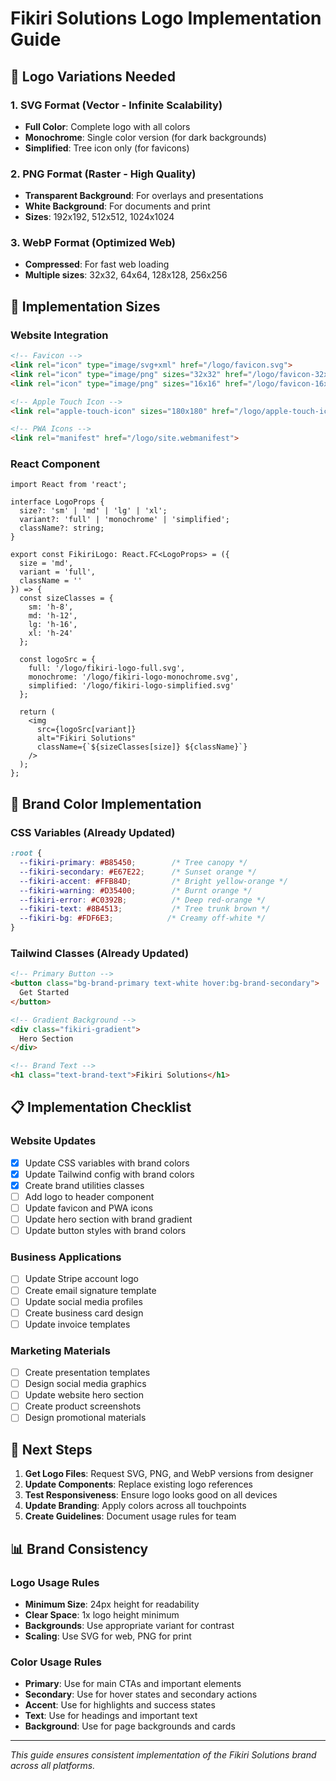 # Fikiri Solutions Logo Implementation Guide

## 🎨 Logo Variations Needed

### 1. **SVG Format** (Vector - Infinite Scalability)
- **Full Color**: Complete logo with all colors
- **Monochrome**: Single color version (for dark backgrounds)
- **Simplified**: Tree icon only (for favicons)

### 2. **PNG Format** (Raster - High Quality)
- **Transparent Background**: For overlays and presentations
- **White Background**: For documents and print
- **Sizes**: 192x192, 512x512, 1024x1024

### 3. **WebP Format** (Optimized Web)
- **Compressed**: For fast web loading
- **Multiple sizes**: 32x32, 64x64, 128x128, 256x256

## 📱 Implementation Sizes

### Website Integration
```html
<!-- Favicon -->
<link rel="icon" type="image/svg+xml" href="/logo/favicon.svg">
<link rel="icon" type="image/png" sizes="32x32" href="/logo/favicon-32x32.png">
<link rel="icon" type="image/png" sizes="16x16" href="/logo/favicon-16x16.png">

<!-- Apple Touch Icon -->
<link rel="apple-touch-icon" sizes="180x180" href="/logo/apple-touch-icon.png">

<!-- PWA Icons -->
<link rel="manifest" href="/logo/site.webmanifest">
```

### React Component
```tsx
import React from 'react';

interface LogoProps {
  size?: 'sm' | 'md' | 'lg' | 'xl';
  variant?: 'full' | 'monochrome' | 'simplified';
  className?: string;
}

export const FikiriLogo: React.FC<LogoProps> = ({ 
  size = 'md', 
  variant = 'full',
  className = '' 
}) => {
  const sizeClasses = {
    sm: 'h-8',
    md: 'h-12',
    lg: 'h-16',
    xl: 'h-24'
  };

  const logoSrc = {
    full: '/logo/fikiri-logo-full.svg',
    monochrome: '/logo/fikiri-logo-monochrome.svg',
    simplified: '/logo/fikiri-logo-simplified.svg'
  };

  return (
    <img 
      src={logoSrc[variant]}
      alt="Fikiri Solutions"
      className={`${sizeClasses[size]} ${className}`}
    />
  );
};
```

## 🎯 Brand Color Implementation

### CSS Variables (Already Updated)
```css
:root {
  --fikiri-primary: #B85450;        /* Tree canopy */
  --fikiri-secondary: #E67E22;      /* Sunset orange */
  --fikiri-accent: #FFB84D;         /* Bright yellow-orange */
  --fikiri-warning: #D35400;        /* Burnt orange */
  --fikiri-error: #C0392B;          /* Deep red-orange */
  --fikiri-text: #8B4513;           /* Tree trunk brown */
  --fikiri-bg: #FDF6E3;            /* Creamy off-white */
}
```

### Tailwind Classes (Already Updated)
```html
<!-- Primary Button -->
<button class="bg-brand-primary text-white hover:bg-brand-secondary">
  Get Started
</button>

<!-- Gradient Background -->
<div class="fikiri-gradient">
  Hero Section
</div>

<!-- Brand Text -->
<h1 class="text-brand-text">Fikiri Solutions</h1>
```

## 📋 Implementation Checklist

### Website Updates
- [x] Update CSS variables with brand colors
- [x] Update Tailwind config with brand colors
- [x] Create brand utilities classes
- [ ] Add logo to header component
- [ ] Update favicon and PWA icons
- [ ] Update hero section with brand gradient
- [ ] Update button styles with brand colors

### Business Applications
- [ ] Update Stripe account logo
- [ ] Create email signature template
- [ ] Update social media profiles
- [ ] Create business card design
- [ ] Update invoice templates

### Marketing Materials
- [ ] Create presentation templates
- [ ] Design social media graphics
- [ ] Update website hero section
- [ ] Create product screenshots
- [ ] Design promotional materials

## 🚀 Next Steps

1. **Get Logo Files**: Request SVG, PNG, and WebP versions from designer
2. **Update Components**: Replace existing logo references
3. **Test Responsiveness**: Ensure logo looks good on all devices
4. **Update Branding**: Apply colors across all touchpoints
5. **Create Guidelines**: Document usage rules for team

## 📊 Brand Consistency

### Logo Usage Rules
- **Minimum Size**: 24px height for readability
- **Clear Space**: 1x logo height minimum
- **Backgrounds**: Use appropriate variant for contrast
- **Scaling**: Use SVG for web, PNG for print

### Color Usage Rules
- **Primary**: Use for main CTAs and important elements
- **Secondary**: Use for hover states and secondary actions
- **Accent**: Use for highlights and success states
- **Text**: Use for headings and important text
- **Background**: Use for page backgrounds and cards

---

*This guide ensures consistent implementation of the Fikiri Solutions brand across all platforms.*
